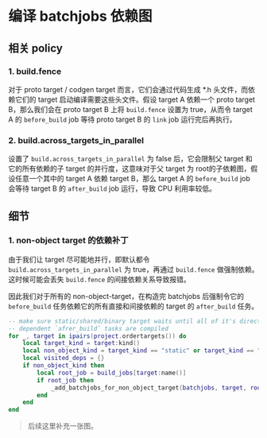# 编译 batchjobs 依赖图

## 相关 policy

### 1. build.fence

对于 proto target / codgen target 而言，它们会通过代码生成 *.h 头文件，而依赖它们的 target 启动编译需要这些头文件。假设 target A 依赖一个 proto target B，那么我们会在 proto target B 上将 `build.fence` 设置为 true，从而令 target A 的 `before_build` job 等待 proto target B 的 `link` job 运行完后再执行。

### 2. build.across_targets_in_parallel

设置了 `build.across_targets_in_parallel` 为 false 后，它会限制父 target 和它的所有依赖的子 target 的并行度，这意味对于父 target 为 root的子依赖图，假设任意一个其中的 target A 依赖 target B，那么 target A 的 `before_build` job 会等待 target B 的 `after_build` job 运行，导致 CPU 利用率较低。

## 细节

### 1. non-object target 的依赖补丁

由于我们让 target 尽可能地并行，即默认都令 `build.across_targets_in_parallel` 为 true，再通过 `build.fence` 做强制依赖。这时候可能会丢失 `build.fence` 的间接依赖关系导致报错。

因此我们对于所有的 non-object-target，在构造完 batchjobs 后强制令它的 `before_build` 任务依赖它的所有直接和间接依赖的 target 的 `after_build` 任务。

```lua
-- make sure static/shared/binary target waits until all of it's direct and indirect
-- dependent `afrer_build` tasks are compiled
for _, target in ipairs(project.ordertargets()) do
    local target_kind = target:kind()
    local non_object_kind = target_kind == "static" or target_kind == "shared" or target_kind == "binary"
    local visited_deps = {}
    if non_object_kind then
        local root_job = build_jobs[target:name()]
        if root_job then
            _add_batchjobs_for_non_object_target(batchjobs, target, root_job, build_after_jobs, visited_deps)
        end
    end
end
```

> 后续这里补充一张图。
